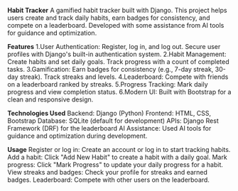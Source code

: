 **Habit Tracker**
A gamified habit tracker built with Django. This project helps users create and track daily habits, earn badges for consistency, and compete on a leaderboard. Developed with some assistance from AI tools for guidance and optimization.

**Features**
1.User Authentication:
Register, log in, and log out.
Secure user profiles with Django's built-in authentication system.
2.Habit Management:
Create habits and set daily goals.
Track progress with a count of completed tasks.
3.Gamification:
Earn badges for consistency (e.g., 7-day streak, 30-day streak).
Track streaks and levels.
4.Leaderboard:
Compete with friends on a leaderboard ranked by streaks.
5.Progress Tracking:
Mark daily progress and view completion status.
6.Modern UI:
Built with Bootstrap for a clean and responsive design.

**Technologies Used**
Backend: Django (Python)
Frontend: HTML, CSS, Bootstrap
Database: SQLite (default for development)
APIs: Django Rest Framework (DRF) for the leaderboard
AI Assistance: Used AI tools for guidance and optimization during development.

**Usage**
Register or log in:
Create an account or log in to start tracking habits.
Add a habit:
Click "Add New Habit" to create a habit with a daily goal.
Mark progress:
Click "Mark Progress" to update your daily progress for a habit.
View streaks and badges:
Check your profile for streaks and earned badges.
Leaderboard:
Compete with other users on the leaderboard.
